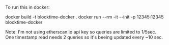 To run this in docker:

docker build -t blocktime-docker .
docker run --rm -it --init -p 12345:12345 blocktime-docker

Note:
I'm not using etherscan.io api key so queries are limited to 1/5sec. One timestamp read needs 2 queries so it's beeing updated every ~10 sec.